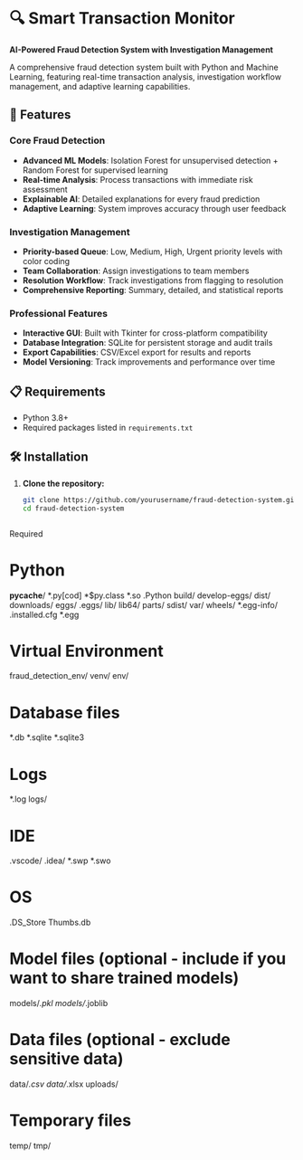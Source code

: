 # 🔍 Smart Transaction Monitor

**AI-Powered Fraud Detection System with Investigation Management**

A comprehensive fraud detection system built with Python and Machine Learning, featuring real-time transaction analysis, investigation workflow management, and adaptive learning capabilities.

## 🚀 Features

### Core Fraud Detection
- **Advanced ML Models**: Isolation Forest for unsupervised detection + Random Forest for supervised learning
- **Real-time Analysis**: Process transactions with immediate risk assessment
- **Explainable AI**: Detailed explanations for every fraud prediction
- **Adaptive Learning**: System improves accuracy through user feedback

### Investigation Management
- **Priority-based Queue**: Low, Medium, High, Urgent priority levels with color coding
- **Team Collaboration**: Assign investigations to team members
- **Resolution Workflow**: Track investigations from flagging to resolution
- **Comprehensive Reporting**: Summary, detailed, and statistical reports

### Professional Features
- **Interactive GUI**: Built with Tkinter for cross-platform compatibility
- **Database Integration**: SQLite for persistent storage and audit trails
- **Export Capabilities**: CSV/Excel export for results and reports
- **Model Versioning**: Track improvements and performance over time

## 📋 Requirements

- Python 3.8+
- Required packages listed in `requirements.txt`

## 🛠️ Installation

1. **Clone the repository:**
   ```bash
   git clone https://github.com/yourusername/fraud-detection-system.git
   cd fraud-detection-system



Required 
# Python
__pycache__/
*.py[cod]
*$py.class
*.so
.Python
build/
develop-eggs/
dist/
downloads/
eggs/
.eggs/
lib/
lib64/
parts/
sdist/
var/
wheels/
*.egg-info/
.installed.cfg
*.egg

# Virtual Environment
fraud_detection_env/
venv/
env/

# Database files
*.db
*.sqlite
*.sqlite3

# Logs
*.log
logs/

# IDE
.vscode/
.idea/
*.swp
*.swo

# OS
.DS_Store
Thumbs.db

# Model files (optional - include if you want to share trained models)
models/*.pkl
models/*.joblib

# Data files (optional - exclude sensitive data)
data/*.csv
data/*.xlsx
uploads/

# Temporary files
temp/
tmp/
